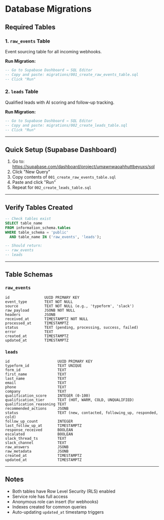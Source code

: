 # Database Migrations

## Required Tables

### 1. `raw_events` Table
Event sourcing table for all incoming webhooks.

**Run Migration:**
```sql
-- Go to Supabase Dashboard → SQL Editor
-- Copy and paste: migrations/001_create_raw_events_table.sql
-- Click "Run"
```

### 2. `leads` Table
Qualified leads with AI scoring and follow-up tracking.

**Run Migration:**
```sql
-- Go to Supabase Dashboard → SQL Editor
-- Copy and paste: migrations/002_create_leads_table.sql
-- Click "Run"
```

---

## Quick Setup (Supabase Dashboard)

1. Go to: https://supabase.com/dashboard/project/umawnwaoahhuttbeyuxs/sql
2. Click "New Query"
3. Copy contents of `001_create_raw_events_table.sql`
4. Paste and click "Run"
5. Repeat for `002_create_leads_table.sql`

---

## Verify Tables Created

```sql
-- Check tables exist
SELECT table_name
FROM information_schema.tables
WHERE table_schema = 'public'
  AND table_name IN ('raw_events', 'leads');

-- Should return:
-- raw_events
-- leads
```

---

## Table Schemas

### `raw_events`
```
id                UUID PRIMARY KEY
event_type        TEXT NOT NULL
source            TEXT NOT NULL (e.g., 'typeform', 'slack')
raw_payload       JSONB NOT NULL
headers           JSONB
received_at       TIMESTAMPTZ NOT NULL
processed_at      TIMESTAMPTZ
status            TEXT (pending, processing, success, failed)
error             TEXT
created_at        TIMESTAMPTZ
updated_at        TIMESTAMPTZ
```

### `leads`
```
id                      UUID PRIMARY KEY
typeform_id             TEXT UNIQUE
form_id                 TEXT
first_name              TEXT
last_name               TEXT
email                   TEXT
phone                   TEXT
company                 TEXT
qualification_score     INTEGER (0-100)
qualification_tier      TEXT (HOT, WARM, COLD, UNQUALIFIED)
qualification_reasoning TEXT
recommended_actions     JSONB
status                  TEXT (new, contacted, following_up, responded, cold)
follow_up_count         INTEGER
last_follow_up_at       TIMESTAMPTZ
response_received       BOOLEAN
escalated               BOOLEAN
slack_thread_ts         TEXT
slack_channel           TEXT
raw_answers             JSONB
raw_metadata            JSONB
created_at              TIMESTAMPTZ
updated_at              TIMESTAMPTZ
```

---

## Notes

- Both tables have Row Level Security (RLS) enabled
- Service role has full access
- Anonymous role can insert (for webhooks)
- Indexes created for common queries
- Auto-updating `updated_at` timestamp triggers
